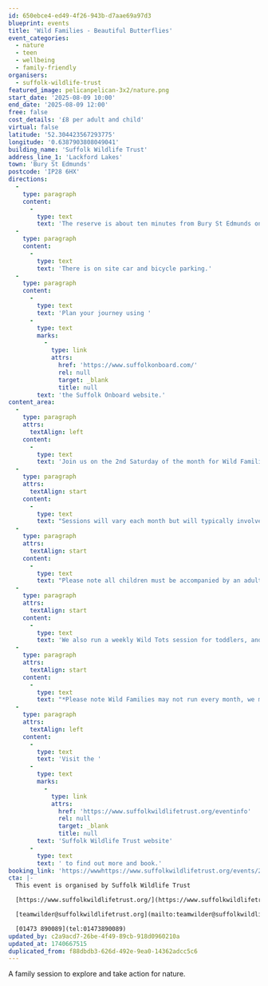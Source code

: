 ```yaml
---
id: 650ebce4-ed49-4f26-943b-d7aae69a97d3
blueprint: events
title: 'Wild Families - Beautiful Butterflies'
event_categories:
  - nature
  - teen
  - wellbeing
  - family-friendly
organisers:
  - suffolk-wildlife-trust
featured_image: pelicanpelican-3x2/nature.png
start_date: '2025-08-09 10:00'
end_date: '2025-08-09 12:00'
free: false
cost_details: '£8 per adult and child'
virtual: false
latitude: '52.304423567293775'
longitude: '0.6387903808049041'
building_name: 'Suffolk Wildlife Trust'
address_line_1: 'Lackford Lakes'
town: 'Bury St Edmunds'
postcode: 'IP28 6HX'
directions:
  -
    type: paragraph
    content:
      -
        type: text
        text: 'The reserve is about ten minutes from Bury St Edmunds on the A1101, Bury to Mildenhall Road.'
  -
    type: paragraph
    content:
      -
        type: text
        text: 'There is on site car and bicycle parking.'
  -
    type: paragraph
    content:
      -
        type: text
        text: 'Plan your journey using '
      -
        type: text
        marks:
          -
            type: link
            attrs:
              href: 'https://www.suffolkonboard.com/'
              rel: null
              target: _blank
              title: null
        text: 'the Suffolk Onboard website.'
content_area:
  -
    type: paragraph
    attrs:
      textAlign: left
    content:
      -
        type: text
        text: 'Join us on the 2nd Saturday of the month for Wild Families!* A session for exploring the reserve, learning about wildlife, and taking action for nature. Guided by our Engagement Officer.'
  -
    type: paragraph
    attrs:
      textAlign: start
    content:
      -
        type: text
        text: "Sessions will vary each month but will typically involve a wildlife activity and a craft. This month's theme: Beautiful butterflies! Learn how to identify the most common species of these stunning insects and find out how to help them at home.\_"
  -
    type: paragraph
    attrs:
      textAlign: start
    content:
      -
        type: text
        text: "Please note all children must be accompanied by an adult. This event is aimed at families with children aged 5+, however,\_younger siblings are welcome to attend when accompanying an older sibling\_and you can book their ticket at a discounted rate."
  -
    type: paragraph
    attrs:
      textAlign: start
    content:
      -
        type: text
        text: 'We also run a weekly Wild Tots session for toddlers, and monthly session Young Naturalists for unaccompanied 11-16 year olds.'
  -
    type: paragraph
    attrs:
      textAlign: start
    content:
      -
        type: text
        text: "*Please note Wild Families may not run every month, we may instead have a big event on or a one-off pause. Please check our events pages for the most up-to-date information.\_"
  -
    type: paragraph
    attrs:
      textAlign: left
    content:
      -
        type: text
        text: 'Visit the '
      -
        type: text
        marks:
          -
            type: link
            attrs:
              href: 'https://www.suffolkwildlifetrust.org/eventinfo'
              rel: null
              target: _blank
              title: null
        text: 'Suffolk Wildlife Trust website'
      -
        type: text
        text: ' to find out more and book.'
booking_link: 'https://wwwhttps://www.suffolkwildlifetrust.org/events/2025-08-09-wild-families-beautiful-butterflies'
cta: |-
  This event is organised by Suffolk Wildlife Trust

  [https://www.suffolkwildlifetrust.org/](https://www.suffolkwildlifetrust.org/)

  [teamwilder@suffolkwildlifetrust.org](mailto:teamwilder@suffolkwildlifetrust.org)

  [01473 890089](tel:01473890089)
updated_by: c2a9acd7-26be-4f49-89cb-918d0960210a
updated_at: 1740667515
duplicated_from: f88dbdb3-626d-492e-9ea0-14362adcc5c6
---
```

A family session to explore and take action for nature.